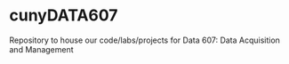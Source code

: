 # cunyDATA607
Repository to house our code/labs/projects for Data 607: Data Acquisition and Management
